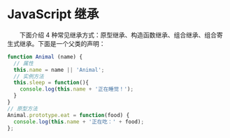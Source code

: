 # JavaScript 继承
　　下面介绍 4 种常见继承方式：原型继承、构造函数继承、组合继承、组合寄生式继承。下面是一个父类的声明：
```javascript
function Animal (name) {
  // 属性
  this.name = name || 'Animal';
  // 实例方法
  this.sleep = function(){
    console.log(this.name + '正在睡觉！');
  }
}
// 原型方法
Animal.prototype.eat = function(food) {
  console.log(this.name + '正在吃：' + food);
};
```
## 
